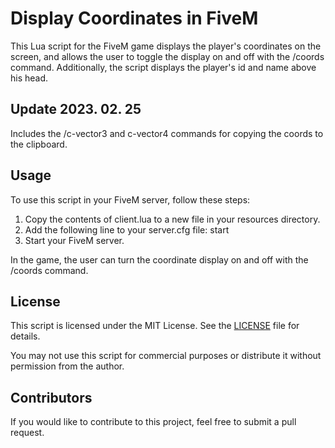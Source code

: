 # Display Coordinates in FiveM

This Lua script for the FiveM game displays the player's coordinates on the screen, and allows the user to toggle the display on and off with the /coords command.
Additionally, the script displays the player's id and name above his head.

## Update 2023. 02. 25

Includes the /c-vector3 and c-vector4 commands for copying the coords to the clipboard.

## Usage

To use this script in your FiveM server, follow these steps:

1. Copy the contents of client.lua to a new file in your resources directory.
2. Add the following line to your server.cfg file: start <name of your new resource directory>
3. Start your FiveM server.

In the game, the user can turn the coordinate display on and off with the /coords command.

## License

This script is licensed under the MIT License. See the [LICENSE](LICENSE) file for details.

You may not use this script for commercial purposes or distribute it without permission from the author.

## Contributors

If you would like to contribute to this project, feel free to submit a pull request.
